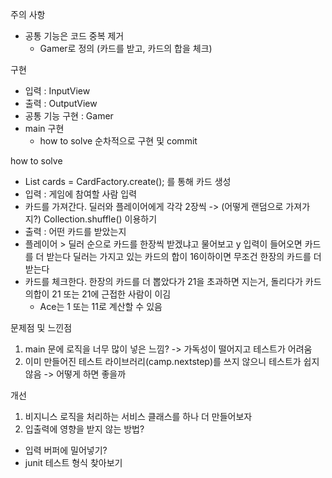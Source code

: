 
주의 사항
- 공통 기능은 코드 중복 제거 
  - Gamer로 정의 (카드를 받고, 카드의 합을 체크)

구현
- 입력 : InputView
- 출력 : OutputView
- 공통 기능 구현 : Gamer
- main 구현
  - how to solve 순차적으로 구현 및 commit

how to solve
- List<Card> cards = CardFactory.create(); 를 통해 카드 생성
- 입력 : 게임에 참여할 사람 입력
- 카드를 가져간다. 딜러와 플레이어에게 각각 2장씩 -> (어떻게 랜덤으로 가져가지?) Collection.shuffle() 이용하기
- 출력 : 어떤 카드를 받았는지
- 플레이어 > 딜러 순으로 카드를 한장씩 받겠냐고 물어보고 y 입력이 들어오면 카드를 더 받는다
  딜러는 가지고 있는 카드의 합이 16이하이면 무조건 한장의 카드를 더 받는다
- 카드를 체크한다. 한장의 카드를 더 뽑았다가 21을 초과하면 지는거, 돌리다가 카드의합이 21 또는 21에 근접한 사람이 이김
  * Ace는 1 또는 11로 계산할 수 있음 


문제점 및 느낀점
1. main 문에 로직을 너무 많이 넣은 느낌?
-> 가독성이 떨어지고 테스트가 어려움
2. 이미 만들어진 테스트 라이브러리(camp.nextstep)를 쓰지 않으니 테스트가 쉽지 않음
-> 어떻게 하면 좋을까

개선 
1. 비지니스 로직을 처리하는 서비스 클래스를 하나 더 만들어보자 
2. 입출력에 영향을 받지 않는 방법?
- 입력 버퍼에 밀어넣기?
- junit 테스트 형식 찾아보기 
